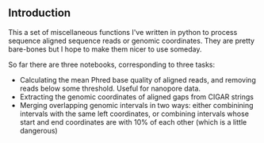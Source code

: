 ## Introduction

This a set of miscellaneous functions I've written in python to process sequence aligned sequence reads or genomic coordinates. They are pretty bare-bones but I hope to make them nicer to use someday.

So far there are three notebooks, corresponding to three tasks:

* Calculating the mean Phred base quality of aligned reads, and removing reads below some threshold. Useful for nanopore data.
* Extracting the genomic coordinates of aligned gaps from CIGAR strings
* Merging overlapping genomic intervals in two ways: either combinining intervals with the same left coordinates, or combining intervals whose start and end coordinates are with 10% of each other (which is a little dangerous)
